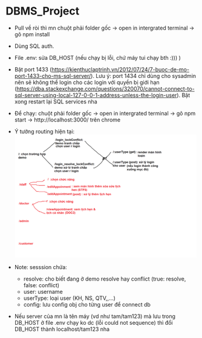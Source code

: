 # DBMS_Project

- Pull về ròi thì mn chuột phải folder gốc -> open in intergrated terminal -> gõ npm install
- Dùng SQL auth.
- File .env: sửa DB_HOST (nếu chạy bị lỗi, chứ máy tui chạy bth :))) )
- Bật port 1433 (https://kienthuclaptrinh.vn/2012/07/24/7-buoc-de-mo-port-1433-cho-ms-sql-server/). Lưu ý: port 1434 chỉ dùng cho sysadmin nên sẽ không thể login cho các login với quyền bị giới hạn (https://dba.stackexchange.com/questions/320070/cannot-connect-to-sql-server-using-local-127-0-0-1-address-unless-the-login-user). Bật xong restart lại SQL services nha
- Để chạy: chuột phải folder gốc -> open in intergrated terminal -> gõ npm start -> http://localhost:3000/ trên chrome
- Ý tưởng routing hiện tại:
![alt text](https://github.com/tutam1232/DBMS_Project/blob/main/routing.png?raw=true)

- Note: sesssion chứa:
    + resolve: cho biết đang ở demo resolve hay conflict (true: resolve, false: conflict)
    + user: username
    + userType: loại user (KH, NS, QTV,,...)
    + config: lưu config obj cho từng user để connect db
- Nếu server của mn là tên máy (vd như tam/tam123) mà lưu trong DB_HOST ở file .env chạy ko dc (lỗi could not sequence) thì đổi DB_HOST thành localhost/tam123 nha
